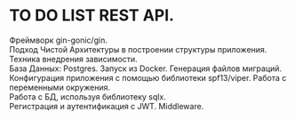 # TO DO LIST REST API.<br>

Фреймворк gin-gonic/gin.<br>
Подход Чистой Архитектуры в построении структуры приложения. Техника внедрения зависимости.<br>
База Данных: Postgres. Запуск из Docker. Генерация файлов миграций.<br>
Конфигурация приложения с помощью библиотеки spf13/viper. Работа с переменными окружения.<br>
Работа с БД, используя библиотеку sqlx.<br>
Регистрация и аутентификация с JWT. Middleware.<br>
